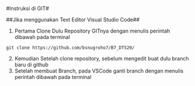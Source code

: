 #Instruksi di GIT#

##Jika menggunakan Text Editor Visual Studio Code##
1. Pertama Clone Dulu Repository GITnya dengan menulis perintah dibawah pada terminal
~~~~~~~~~~~~~~~~~~~~~~~~~~~~~~~~~~~~~~~~~~~~~~~~~~~~
git clone https://github.com/bsnugroho7/B7_DTS20/
~~~~~~~~~~~~~~~~~~~~~~~~~~~~~~~~~~~~~~~~~~~~~~~~~~~~
2. Kemudian Setelah clone repository, sebelum mengedit buat dulu branch baru di github
3. Setelah membuat Branch, pada VSCode ganti branch dengan menulis perintah dibawah pada terminal
